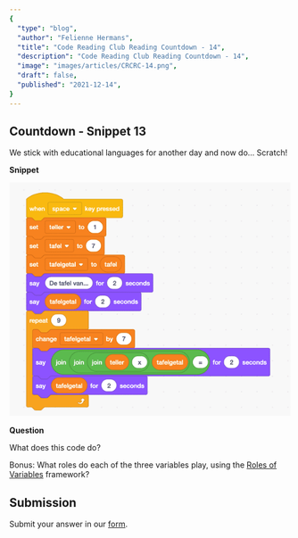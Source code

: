 ```yaml
---
{
  "type": "blog",
  "author": "Felienne Hermans",
  "title": "Code Reading Club Reading Countdown - 14",
  "description": "Code Reading Club Reading Countdown - 14",
  "image": "images/articles/CRCRC-14.png",
  "draft": false,
  "published": "2021-12-14",
}
---
```




## Countdown - Snippet 13

We stick with educational languages for another day and now do... Scratch!

**Snippet**

![CRCRC-14](/images/articles/CRCRC-14.png)

**Question**

What does this code do?

Bonus: What roles do each of the three variables play, using the [Roles of Variables](https://citeseerx.ist.psu.edu/viewdoc/download?doi=10.1.1.102.5359&rep=rep1&type=pdf) framework?

## Submission

Submit your answer in our [form](https://forms.gle/241ak21gMu1fRada6).

